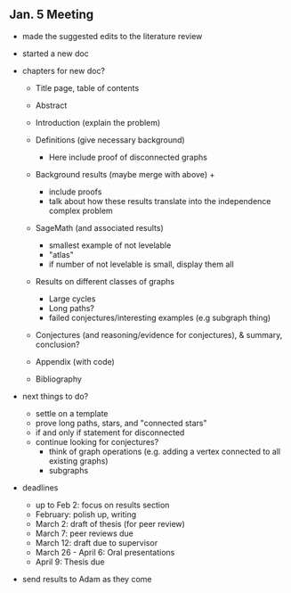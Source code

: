 ## Jan. 5 Meeting
* made the suggested edits to the literature review
* started a new doc

* chapters for new doc?
    + Title page, table of contents
    + Abstract
    + Introduction (explain the problem)

    + Definitions (give necessary background)
        + Here include proof of disconnected graphs
    + Background results (maybe merge with above)
        +
        + include proofs
        + talk about how these results translate into the independence complex problem

    + SageMath (and associated results)
        + smallest example of not levelable
        + "atlas"
        + if number of not levelable is small, display them all
    + Results on different classes of graphs
        + Large cycles
        + Long paths?
        + failed conjectures/interesting examples (e.g subgraph thing)
    + Conjectures (and reasoning/evidence for conjectures), & summary, conclusion?
    + Appendix (with code)
    + Bibliography

* next things to do?
    + settle on a template
    + prove long paths, stars, and "connected stars"
    + if and only if statement for disconnected
    + continue looking for conjectures?
        + think of graph operations (e.g. adding a vertex connected to all existing graphs)
        + subgraphs

* deadlines
    + up to Feb 2: focus on results section
    + February: polish up, writing
    + March 2: draft of thesis (for peer review)
    + March 7: peer reviews due
    + March 12: draft due to supervisor
    + March 26 - April 6: Oral presentations
    + April 9: Thesis due

* send results to Adam as they come

